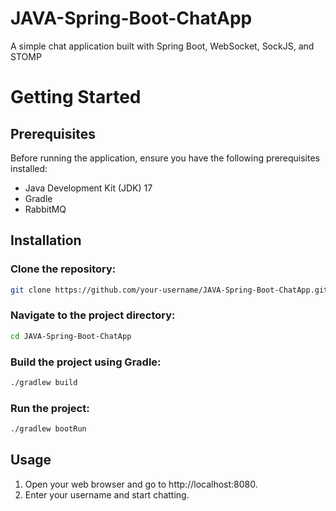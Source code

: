# JAVA-Spring-Boot-ChatApp
A simple chat application built with Spring Boot, WebSocket, SockJS, and STOMP

# Getting Started

## Prerequisites
Before running the application, ensure you have the following prerequisites installed:

* Java Development Kit (JDK) 17
* Gradle
* RabbitMQ

## Installation
### Clone the repository:

```sh
git clone https://github.com/your-username/JAVA-Spring-Boot-ChatApp.git
```

### Navigate to the project directory: 

```sh
cd JAVA-Spring-Boot-ChatApp
```

### Build the project using Gradle: 

```sh
./gradlew build
```

### Run the project:

```sh
./gradlew bootRun
```

## Usage

1. Open your web browser and go to http://localhost:8080.
2. Enter your username and start chatting.
